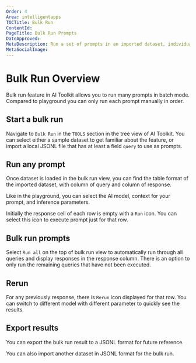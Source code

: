 ```yaml
---
Order: 4
Area: intelligentapps
TOCTitle: Bulk Run
ContentId:
PageTitle: Bulk Run Prompts
DateApproved:
MetaDescription: Run a set of prompts in an imported dataset, individually or in a full batch towards the selected genAI models and parameters.
MetaSocialImage:
---
```


# Bulk Run Overview

Bulk run feature in AI Toolkit allows you to run many prompts in batch mode. Compared to playground you can only run each prompt manually in order.

## Start a bulk run

Navigate to `Bulk Run` in the `TOOLS` section in the tree view of AI Toolkit. You can select either a sample dataset to get familiar about the feature, or import a local JSONL file that has at least a field `query` to use as prompts.


## Run any prompt

Once dataset is loaded in the bulk run view, you can find the table format of the imported dataset, with column of query and column of response.

Like in the playground, you can select the AI model, context for your prompt, and inference parameters.

Initially the response cell of each row is empty with a `Run` icon. You can select this icon to execute prompt just for that row.

## Bulk run prompts

Select `Run all` on the top of bulk run view to automatically run through all queries and display responses in the response column.
There is an option to only run the remaining queries that have not been executed.

## Rerun

For any previously response, there is `Rerun` icon displayed for that row. You can switch to different model with different parameter to quickly see the results.

## Export results

You can export the bulk run result to a JSONL format for future reference.

You can also import another dataset in JSONL format for the bulk run.